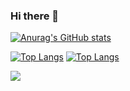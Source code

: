 ### Hi there 👋

[![Anurag's GitHub stats](https://github-readme-stats.vercel.app/api?username=jacksonwun)](https://github.com/anuraghazra/github-readme-stats)

[![Top Langs](https://github-readme-stats.vercel.app/api/top-langs/?username=jacksonwun)](https://github.com/anuraghazra/github-readme-stats)
[![Top Langs](https://github-readme-stats.vercel.app/api/top-langs/?username=jacksonwun&layout=compact)](https://github.com/anuraghazra/github-readme-stats)
<!--
![Leetcode Stats](https://leetcode.card.workers.dev/?username=jacksonwun)
-->

![](https://komarev.com/ghpvc/?username=jacksonwun&style=flat-square&color=blue)
<!--
**jacksonwun/jacksonwun** is a ✨ _special_ ✨ repository because its `README.md` (this file) appears on your GitHub profile.

Here are some ideas to get you started:

- 🔭 I’m currently working on ...
- 🌱 I’m currently learning ...
- 👯 I’m looking to collaborate on ...
- 🤔 I’m looking for help with ...
- 💬 Ask me about ...
- 📫 How to reach me: ...
- 😄 Pronouns: ...
- ⚡ Fun fact: ...
-->
